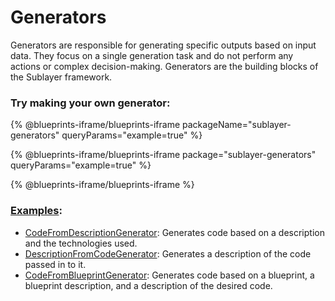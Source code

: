 # Generators

Generators are responsible for generating specific outputs based on input data. They focus on a single generation task and do not perform any actions or complex decision-making. Generators are the building blocks of the Sublayer framework.

### Try making your own generator:

{% @blueprints-iframe/blueprints-iframe packageName="sublayer-generators" queryParams="example=true" %}

{% @blueprints-iframe/blueprints-iframe package="sublayer-generators" queryParams="example=true" %}

{% @blueprints-iframe/blueprints-iframe %}

### [Examples](https://github.com/sublayerapp/sublayer/tree/main/examples):

* [CodeFromDescriptionGenerator](https://github.com/sublayerapp/sublayer/blob/main/examples/code\_from\_description\_generator.rb): Generates code based on a description and the technologies used.
* [DescriptionFromCodeGenerator](https://github.com/sublayerapp/sublayer/blob/main/examples/description\_from\_code\_generator.rb): Generates a description of the code passed in to it.
* [CodeFromBlueprintGenerator](https://github.com/sublayerapp/sublayer/blob/main/examples/code\_from\_blueprint\_generator.rb): Generates code based on a blueprint, a blueprint description, and a description of the desired code.
